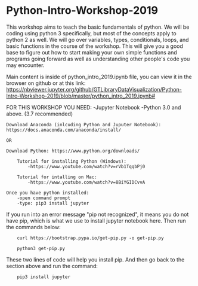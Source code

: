 # Python-Intro-Workshop-2019

This workshop aims to teach the basic fundamentals of python. We will be coding using python 3 specifically, but most of the concepts apply to python 2 as well. We will go over variables, types, conditionals, loops, and basic functions in the course of the workshop. This will give you a good base to figure out how to start making your own simple functions and programs going forward as well as understanding other people's code you may encounter. 


Main content is inside of python_intro_2019.ipynb file, you can view it in the browser on github or at this link:
https://nbviewer.jupyter.org/github/GTLibraryDataVisualization/Python-Intro-Workshop-2019/blob/master/python_intro_2019.ipynb#

FOR THIS WORKSHOP YOU NEED:
    -Jupyter Notebook
    -Python 3.0 and above. (3.7 recommended)

    Download Anaconda (inlcuding Python and Juputer Notebook): https://docs.anaconda.com/anaconda/install/
    
    OR
    
    Download Python: https://www.python.org/downloads/ 
    
        Tutorial for installing Python (Windows):
            -https://www.youtube.com/watch?v=rVb1TqqbPj0

        Tutorial for intalling on Mac:
            -https://www.youtube.com/watch?v=8BiYGIDCvvA

    Once you have python installed:
        -open command prompt
        -type: pip3 install jupyter 
   
If you run into an error message "pip not recognized", it means you do not have pip, which is what we use to install jupyter notebook here. Then run the commands below:

        curl https://bootstrap.pypa.io/get-pip.py -o get-pip.py
        
        python3 get-pip.py
        
These two lines of code will help you install pip. And then go back to the section above and run the command:
        
        pip3 install jupyter

